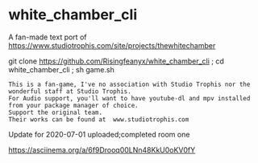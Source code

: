 

# white_chamber_cli
A fan-made text port of https://www.studiotrophis.com/site/projects/thewhitechamber 

git clone https://github.com/Risingfeanyx/white_chamber_cli ; 
cd white_chamber_cli ; 
sh game.sh

	This is a fan-game, I've no association with Studio Trophis nor the wonderful staff at Studio Trophis.
	For Audio support, you'll want to have youtube-dl and mpv installed from your package manager of choice.
	Support the original team.
	Their works can be found at  www.studiotrophis.com

Update for 2020-07-01
uploaded;completed room one


https://asciinema.org/a/6f9Drooq00LNn48KkU0oKV0fY
